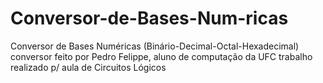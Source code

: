 # Conversor-de-Bases-Num-ricas
Conversor de Bases Numéricas (Binário-Decimal-Octal-Hexadecimal)
conversor feito por Pedro Felippe, aluno de computação da UFC
trabalho realizado p/ aula de Circuitos Lógicos
